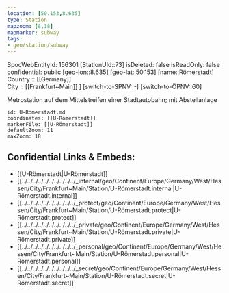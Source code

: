 ```yaml
---
location: [50.153,8.635] 
type: Station 
mapzoom: [8,18] 
mapmarker: subway 
tags:
- geo/station/subway
---
```

SpocWebEntityId: 156301
[StationUId::73] 
isDeleted: false
isReadOnly: false
confidential: public
[geo-lon::8.635] 
[geo-lat::50.153] 
[name::Römerstadt] 
Country :: [[Germany]]  
City :: [[Frankfurt~Main]] ] 
[switch-to-SPNV::-] 
[switch-to-ÖPNV::60] 

Metrostation auf dem Mittelstreifen einer Stadtautobahn; mit Abstellanlage

```leaflet
id: U-Römerstadt.md
coordinates: [[U-Römerstadt]] 
markerFile: [[U-Römerstadt]] 
defaultZoom: 11 
maxZoom: 18
```


## Confidential Links & Embeds: 
- [[U-Römerstadt|U-Römerstadt]] 
- [[../../../../../../../../../../_internal/geo/Continent/Europe/Germany/West/Hessen/City/Frankfurt~Main/Station/U-Römerstadt.internal|U-Römerstadt.internal]] 
- [[../../../../../../../../../../_protect/geo/Continent/Europe/Germany/West/Hessen/City/Frankfurt~Main/Station/U-Römerstadt.protect|U-Römerstadt.protect]] 
- [[../../../../../../../../../../_private/geo/Continent/Europe/Germany/West/Hessen/City/Frankfurt~Main/Station/U-Römerstadt.private|U-Römerstadt.private]] 
- [[../../../../../../../../../../_personal/geo/Continent/Europe/Germany/West/Hessen/City/Frankfurt~Main/Station/U-Römerstadt.personal|U-Römerstadt.personal]] 
- [[../../../../../../../../../../_secret/geo/Continent/Europe/Germany/West/Hessen/City/Frankfurt~Main/Station/U-Römerstadt.secret|U-Römerstadt.secret]] 
